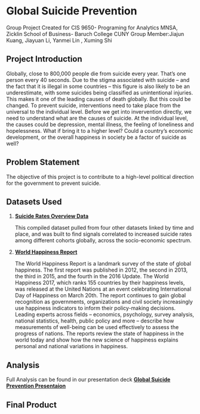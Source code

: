 # Global Suicide Prevention

Group Project Created for CIS 9650- Programing for Analytics MNSA, Zicklin School of Business- Baruch College CUNY
Group Member:Jiajun Kuang, Jiayuan Li, Yanmei Lin , Xuming Shi

## Project Introduction
Globally, close to 800,000 people die from suicide every year. That’s one person every 40 seconds. Due to the stigma associated with suicide – and the fact that it is illegal in some countries – this figure is also likely to be an underestimate, with some suicides being classified as unintentional injuries. This makes it one of the leading causes of death globally. But this could be changed. To prevent suicide, interventions need to take place from the universal to the individual level. Before we get into invervention directly, we need to understand what are the causes of suicide. At the individual level, the causes could be depression, mental illness, the feeling of loneliness and hopelessness. What if bring it to a higher level? Could a country’s economic development, or the overall happiness in society be a factor of suicide as well? 


## Problem Statement
The objective of this project is to contribute to a high-level political direction for the government to prevent suicide. 
 
## Datasets Used
1. **[Suicide Rates Overview Data](https://www.kaggle.com/russellyates88/suicide-rates-overview-1985-to-2016/data#)**

    This compiled dataset pulled from four other datasets linked by time and place, and was built to find signals correlated to increased suicide rates among different cohorts globally, across the socio-economic spectrum.

2. **[World Happiness Report](https://www.kaggle.com/unsdsn/world-happiness#2015.csv)**

    The World Happiness Report is a landmark survey of the state of global happiness. The first report was published in 2012, the second in 2013, the third in 2015, and the fourth in the 2016 Update. The World Happiness 2017, which ranks 155 countries by their happiness levels, was released at the United Nations at an event celebrating International Day of Happiness on March 20th. The report continues to gain global recognition as governments, organizations and civil society increasingly use happiness indicators to inform their policy-making decisions. Leading experts across fields – economics, psychology, survey analysis, national statistics, health, public policy and more – describe how measurements of well-being can be used effectively to assess the progress of nations. The reports review the state of happiness in the world today and show how the new science of happiness explains personal and national variations in happiness.

## Analysis

Full Analysis can be found in our presentation deck **[Global Suicide Prevention Presentaion](https://docs.google.com/presentation/d/1SOfNjbD-VjeEmjSbu2MU94sfK4toH-91d7NOLB8Mo2w/edit?usp=sharing)**

## Final Product
